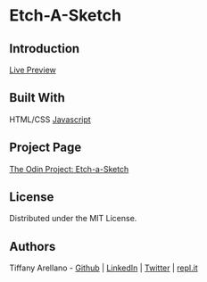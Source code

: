 # Etch-A-Sketch

## Introduction

[Live Preview](https://yirano.github.io/javascript-etch_a_sketch/src)

## Built With
HTML/CSS
[Javascript](https://developer.mozilla.org/en-US/docs/Web/JavaScript)
<!-- [Ruby](https://www.ruby-lang.org/en/) -->

## Project Page
[The Odin Project: Etch-a-Sketch](https://www.theodinproject.com/courses/web-development-101/lessons/etch-a-sketch-project)

## License
Distributed under the MIT License. 
<!-- See [LICENSE](https://github.com/yirano/mv-10-ruby-enumerables/blob/enum/LICENSE) for more information. -->

## Authors
Tiffany Arellano - [Github](https://github.com/yirano) | [LinkedIn](https://www.linkedin.com/in/yt-arellano/) | [Twitter](https://twitter.com/yiirano) | [repl.it](https://repl.it/@yirano)
